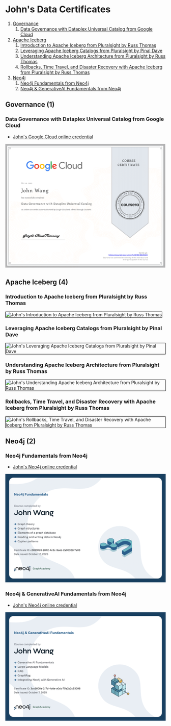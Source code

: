 # John's Data Certificates
1. [Governance](#governance-1)
    1. [Data Governance with Dataplex Universal Catalog from Google Cloud](#data-governance-with-dataplex-universal-catalog-from-google-cloud)
1. [Apache Iceberg](#apache-iceberg-4)
    1. [Introduction to Apache Iceberg from Pluralsight by Russ Thomas](#introduction-to-apache-iceberg-from-pluralsight-by-russ-thomas)
    1. [Leveraging Apache Iceberg Catalogs from Pluralsight by Pinal Dave](#leveraging-apache-iceberg-catalogs-from-pluralsight-by-pinal-dave)
    1. [Understanding Apache Iceberg Architecture from Pluralsight by Russ Thomas](#understanding-apache-iceberg-architecture-from-pluralsight-by-russ-thomas)
    1. [Rollbacks, Time Travel, and Disaster Recovery with Apache Iceberg from Pluralsight by Russ Thomas](#rollbacks-time-travel-and-disaster-recovery-with-apache-iceberg-from-pluralsight-by-russ-thomas)
1. [Neo4j](#neo4j-2)
    1. [Neo4j Fundamentals from Neo4j](#neo4j-fundamentals-from-neo4j)
    1. [Neo4j & GenerativeAI Fundamentals from Neo4j](#neo4j-generativeai-fundamentals-from-neo4j)
## Governance (1)
### Data Governance with Dataplex Universal Catalog from Google Cloud
* [John's Google Cloud online credential](https://coursera.org/verify/0FWCJB049GJ8)

![John's Data Governance with Dataplex Universal Catalog from Google Cloud](cert_data_governance_google-dataplex-universal-catalog_googlecloud_cert-0FWCJB049GJ8_2025-10-13.png)

## Apache Iceberg (4)
### Introduction to Apache Iceberg from Pluralsight by Russ Thomas

<img src="../cert_database_iceberg_introduction-to-apache-iceberg_pluralsight_russ-thomas_2025-10-12.png" alt="John's Introduction to Apache Iceberg from Pluralsight by Russ Thomas" style="border:1px solid #000000" />

### Leveraging Apache Iceberg Catalogs from Pluralsight by Pinal Dave

<img src="../cert_database_iceberg_leveraging-apache-iceberg-catalogs_pluralsight_pinal-dave_2025-10-12.png" alt="John's Leveraging Apache Iceberg Catalogs from Pluralsight by Pinal Dave" style="border:1px solid #000000" />

### Understanding Apache Iceberg Architecture from Pluralsight by Russ Thomas

<img src="../cert_database_iceberg_understanding-apache-iceberg-architecture_pluralsight_russ-thomas_2025-10-12.png" alt="John's Understanding Apache Iceberg Architecture from Pluralsight by Russ Thomas" style="border:1px solid #000000" />

### Rollbacks, Time Travel, and Disaster Recovery with Apache Iceberg from Pluralsight by Russ Thomas

<img src="../cert_database_iceberg_rollbacks-time-travel-disaster-recovery-with-apache-iceberg_russ-thomas_2025-10-12.png" alt="John's Rollbacks, Time Travel, and Disaster Recovery with Apache Iceberg from Pluralsight by Russ Thomas" style="border:1px solid #000000" />

## Neo4j (2)
### Neo4j Fundamentals from Neo4j
* [John's Neo4j online credential](https://graphacademy.neo4j.com/c/c36291b3-2872-4c3c-9aeb-2a0032bf7a03/)

![John's Neo4j Fundamentals from Neo4j](cert_db_graph_neo4j-fundamentals_neo4j_2025-10-12.png)

### Neo4j & GenerativeAI Fundamentals from Neo4j
* [John's Neo4j online credential](https://graphacademy.neo4j.com/c/3cc6608a-217d-4dde-a0cb-75e2b2c93098/)

![John's Neo4j & GenerativeAI Fundamentals from Neo4j](cert_db_graph_neo4j-generative-ai-fundamentals_neo4j_2025-10-07.png)

